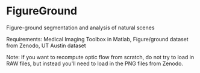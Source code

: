 # FigureGround
Figure-ground segmentation and analysis of natural scenes

Requirements: Medical Imaging Toolbox in Matlab, Figure/ground dataset from Zenodo, UT Austin dataset

Note: If you want to recompute optic flow from scratch, do not try to load in RAW files, but instead you'll need to load in the PNG files from Zenodo.
